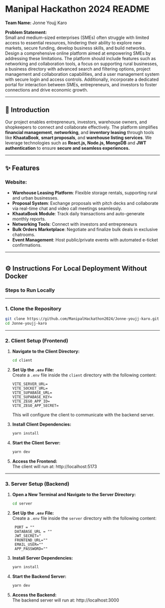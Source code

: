 # Manipal Hackathon 2024 README

**Team Name:** Jonne Youjj Karo

**Problem Statement:**  
Small and medium-sized enterprises (SMEs) often struggle with limited access to essential resources, hindering their ability to explore new markets, secure funding, develop business skills, and build networks. Design a comprehensive online platform aimed at empowering SMEs by addressing these limitations. The platform should include features such as networking and collaboration tools, a focus on supporting rural businesses, a business directory with advanced search and filtering options, project management and collaboration capabilities, and a user management system with secure login and access controls. Additionally, incorporate a dedicated portal for interaction between SMEs, entrepreneurs, and investors to foster connections and drive economic growth.

---

## 📜 Introduction

Our project enables entrepreneurs, investors, warehouse owners, and shopkeepers to connect and collaborate effectively. The platform simplifies **financial management**, **networking**, and **inventory leasing** through tools like **KhaataBook**, **smart proposals**, and **warehouse listing services**. We leverage technologies such as **React.js, Node.js, MongoDB** and **JWT authentication** to ensure **secure and seamless experiences.**

---

## ✨ Features

### Website:
- **Warehouse Leasing Platform**: Flexible storage rentals, supporting rural and urban businesses.
- **Proposal System**: Exchange proposals with pitch decks and collaborate via real-time chat and video call meetings seamlessly. 
- **KhaataBook Module**: Track daily transactions and auto-generate monthly reports.  
- **Networking Tools**: Connect with investors and entrepreneurs    
- **Bulk Orders Marketplace**: Negotiate and finalize bulk deals in exclusive chatrooms.  
- **Event Management**: Host public/private events with automated e-ticket confirmations.

---
#
## ⚙️ Instructions For Local Deployment Without Docker

### Steps to Run Locally

---

### 1. Clone the Repository
```bash
git clone https://github.com/ManipalHackathon2024/Jonne-youjj-karo.git
cd Jonne-youjj-karo
```

---

### 2. Client Setup (Frontend)

1. **Navigate to the Client Directory:**
   ```bash
   cd client
   ```

2. **Set Up the `.env` File:**  
   Create a `.env` file inside the `client` directory with the following content:

   ```
   VITE_SERVER_URL=
   VITE_SOCKET_URL=
   VITE_SUPABASE_URL=
   VITE_SUPABASE_KEY=
   VITE_ZEGO_APP_ID=
   VITE_ZEGO_APP_SECRET=
   ```

   This will configure the client to communicate with the backend server.

3. **Install Client Dependencies:**
   ```bash
   yarn install
   ```

4. **Start the Client Server:**
   ```bash
   yarn dev
   ```

5. **Access the Frontend:**  
   The client will run at: http://localhost:5173

---

### 3. Server Setup (Backend)

1. **Open a New Terminal and Navigate to the Server Directory:**
   ```bash
   cd server
   ```

2. **Set Up the `.env` File:**  
   Create a `.env` file inside the `server` directory with the following content:

   ```
    PORT = "" 
    DATABASE_URL = ""
    JWT_SECRET="
    FRONTEND_URL=""
    EMAIL_USER=""
    APP_PASSWORD=""
   ```

3. **Install Server Dependencies:**
   ```bash
   yarn install
   ```

4. **Start the Backend Server:**
   ```bash
   yarn dev
   ```

5. **Access the Backend:**  
   The backend server will run at: http://localhost:3000

